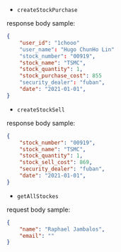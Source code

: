 - `createStockPurchase`

response body sample:

```json
{
    "user_id": "1chooo"
    "user_name": "Hugo ChunHo Lin"
    "stock_number": "00919",
    "stock_name": "TSMC",
    "stock_quantity": 1,
    "stock_purchase_cost": 855
    "security_dealer": "fuban",
    "date": "2021-01-01",
}
```

- `createStockSell`

response body sample:

```json
{
    "stock_number": "00919",
    "stock_name": "TSMC",
    "stock_quantity": 1,
    "stock_sell_cost": 869,
    "security_dealer": "fuban",
    "date": "2021-01-01",
}
```

- `getAllStockes`

request body sample:

```json
{
    "name": "Raphael Jambalos",
    "email": ""
}
```